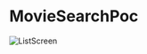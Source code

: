 # MovieSearchPoc

![ListScreen](https://user-images.githubusercontent.com/49944819/84875865-2c257980-b0a4-11ea-9cc8-8159a2194326.png)
